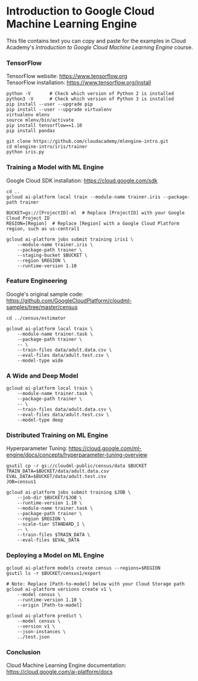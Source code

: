 # Introduction to Google Cloud Machine Learning Engine
This file contains text you can copy and paste for the examples in Cloud Academy's _Introduction to Google Cloud Machine Learning Engine_ course.  

### TensorFlow
TensorFlow website: https://www.tensorflow.org  
TensorFlow installation: https://www.tensorflow.org/install  

```
python -V       # Check which version of Python 2 is installed
python3 -V      # Check which version of Python 3 is installed
pip install --user --upgrade pip
pip install --user --upgrade virtualenv
virtualenv mlenv
source mlenv/bin/activate
pip install tensorflow==1.10
pip install pandas
```

```
git clone https://github.com/cloudacademy/mlengine-intro.git
cd mlengine-intro/iris/trainer
python iris.py
```

### Training a Model with ML Engine
Google Cloud SDK installation: https://cloud.google.com/sdk  

```
cd ..
gcloud ai-platform local train --module-name trainer.iris --package-path trainer
```

```
BUCKET=gs://[ProjectID]-ml  # Replace [ProjectID] with your Google Cloud Project ID  
REGION=[Region]  # Replace [Region] with a Google Cloud Platform region, such as us-central1  
```
```
gcloud ai-platform jobs submit training iris1 \
    --module-name trainer.iris \
    --package-path trainer \
    --staging-bucket $BUCKET \
    --region $REGION \
    --runtime-version 1.10
```

### Feature Engineering
Google's original sample code: https://github.com/GoogleCloudPlatform/cloudml-samples/tree/master/census

```
cd ../census/estimator
```

```
gcloud ai-platform local train \
    --module-name trainer.task \
    --package-path trainer \
    -- \
    --train-files data/adult.data.csv \
    --eval-files data/adult.test.csv \
    --model-type wide
```

### A Wide and Deep Model
```
gcloud ai-platform local train \
    --module-name trainer.task \
    --package-path trainer \
    -- \
    --train-files data/adult.data.csv \
    --eval-files data/adult.test.csv \
    --model-type deep
```

### Distributed Training on ML Engine
Hyperparameter Tuning: https://cloud.google.com/ml-engine/docs/concepts/hyperparameter-tuning-overview  

```
gsutil cp -r gs://cloudml-public/census/data $BUCKET  
TRAIN_DATA=$BUCKET/data/adult.data.csv  
EVAL_DATA=$BUCKET/data/adult.test.csv  
JOB=census1  
```

```
gcloud ai-platform jobs submit training $JOB \
    --job-dir $BUCKET/$JOB \
    --runtime-version 1.10 \
    --module-name trainer.task \
    --package-path trainer \
    --region $REGION \
    --scale-tier STANDARD_1 \
    -- \
    --train-files $TRAIN_DATA \
    --eval-files $EVAL_DATA
```

### Deploying a Model on ML Engine
```
gcloud ai-platform models create census --regions=$REGION  
gsutil ls -r $BUCKET/census1/export  
```
```
# Note: Replace [Path-to-model] below with your Cloud Storage path
gcloud ai-platform versions create v1 \
    --model census \
    --runtime-version 1.10 \
    --origin [Path-to-model]
```
```
gcloud ai-platform predict \
    --model census \
    --version v1 \
    --json-instances \
    ../test.json
```

### Conclusion
Cloud Machine Learning Engine documentation: https://cloud.google.com/ai-platform/docs  

